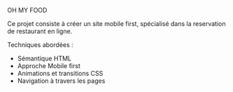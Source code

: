 OH MY FOOD

Ce projet consiste à créer un site mobile first, spécialisé dans la reservation de restaurant en ligne. 

Techniques abordées :

- Sémantique HTML
- Approche Mobile first
- Animations et transitions CSS
- Navigation à travers les pages 
